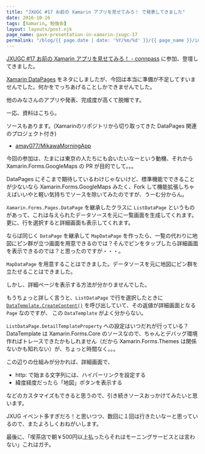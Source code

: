 ```yaml
---
title: "JXUGC #17 お前の Xamarin アプリを見せてみろ！ で発表してきました"
date: 2016-10-16
tags: [Xamarin, 勉強会]
layout: layouts/post.njk
page_name: gave-presentation-in-xamarin-jxugc-17
permalink: "/blog/{{ page.date | date: '%Y/%m/%d' }}/{{ page_name }}/index.html"
---
```


[JXUGC #17 お前の Xamarin アプリを見せてみろ！ - connpass](http://jxug.connpass.com/event/39470/) に参加、登壇してきました。

<!--more-->

[Xamarin DataPages](https://developer.xamarin.com/guides/xamarin-forms/datapages/) をネタにしましたが、今回は本当に準備が不足してすいませんでした。何かをでっちあげることしかできませんでした。

他のみなさんのアプリや発表、完成度が高くて脱帽です。

一応、資料はこちら。

<script async class="speakerdeck-embed" data-id="f7a39d6e6d5742a185231e1e4e1d8953" data-ratio="1.77777777777778" src="//speakerdeck.com/assets/embed.js"></script>

ソースもあります。(Xamarinのリポジトリから切り取ってきた DataPages 関連のプロジェクト付き)

* [amay077/MikawaMorningApp](https://github.com/amay077/MikawaMorningApp)

今回の参加は、たまには東京の人たちにも会いたいなーという動機、それから Xamarin.Forms.GoogleMaps の PR が目的でして。。。

DataPages にそこまで期待しているわけじゃないけど、標準機能でできることが少ないなら Xamarin.Forms.GoogleMaps みたく、Fork して機能拡張しちゃえばいいやと軽い気持ちでソースを除いてみたのですが、うーむ分からん。

``Xamarin.Forms.Pages.DataPage`` を継承したクラスに ``ListDataPage`` というものがあって、これは与えられたデータソースを元に一覧画面を生成してくれます。更に、行を選択すると詳細画面も表示してくれます。

ならば同じく ``DataPage`` を継承して ``MapDataPage`` を作ったら、一覧の代わりに地図にピン群が立つ画面を用意できるのでは？そんでピンをタップしたら詳細画面を表示できるのでは？と思ったのですが・・・。

``MapDataPage`` を用意することはできました。データソースを元に地図にピン群を立たせることはできました。

しかし、詳細ページを表示する方法が分かりませんでした。

もうちょっと詳しく言うと、``ListDataPage`` で行を選択したときに [``DataTemplate.CreateContent()``](https://github.com/amay077/MikawaMorningApp/blob/master/Xamarin.Forms.Pages/ListDataPage.cs#L46) を呼び出していて、その返値が詳細画面となる ``Page`` なのですが、 この ``DataTemplate`` がよく分からない。

``ListDataPage.DetailTemplateProperty`` への設定はいつだれが行っている？ DataTemplate は Xamarin.Forms.Core のソースなので、ちゃんとデバッグ環境作ればトレースできたかもしれません（だから Xamarin.Forms.Themes は関係ないかも知れない）が、ちょっと時間なく。。。

この辺りの仕組みが分かれば、詳細画面で、

* http: で始まる文字列には、ハイパーリンクを設定する
* 緯度経度だったら「地図」ボタンを表示する

などのカスタマイズもできると思うので、引き続きソースおっかけてみたいと思います。

JXUG イベント多すぎだろ！と思いつつ、数回に１回は行きたいなーと思っているので、またよろしくおねがいします。

最後に、「喫茶店で朝￥500円以上払ったらそれはモーニングサービスとは言わない」これはガチ。
